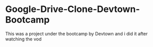 # Google-Drive-Clone-Devtown-Bootcamp
This was a project under the bootcamp by Devtown and i did it after watching the vod
